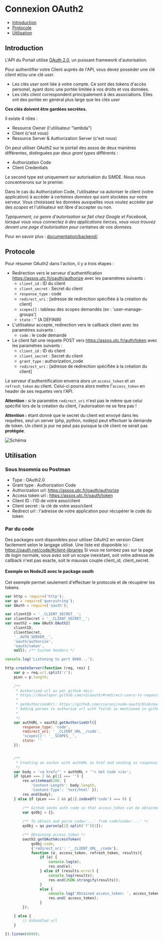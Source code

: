 # Connexion OAuth2

- [Introduction](#introduction)
- [Protocole](#protocole)
- [Utilisation](#utilisation)


## Introduction

L'API du Portail utilise [OAuth 2.0](https://oauth.net/2/), un puissant framework d'autorisation.

Pour authentifier votre Client auprès de l'API, vous devez possèder une clé _client_ et/ou une clé _user_.
- Les clés _user_ sont liée à votre compte. Ce sont des tokens d'accès personel, ayant donc une portée limitée à vos droits et vos données.
- Les clés _client_ correspondent principalement à des associations. Elles ont des portée en général plus large que les clés _user_

**Ces clés doivent être gardées secrètes.**

Il existe 4 rôles :

- Resource Owner (l'utilisateur "lambda")
- Client (c'est vous)
- Resource Server & Authorization Server (c'est nous)

On peut utiliser OAuth2 sur le portail des assos de deux manières différentes, distinguées par deux *grant types* différents :

- Authorization Code
- Client Credentials

Le second type est uniquement sur autorisation du SiMDE. Nous nous concentrerons sur le premier.

Dans le cas du Authorization Code, l'utilisateur va autoriser le client (votre application) à accèder à *certaines données* qui sont stockées sur notre serveur. Vous choisissez les données auxquelles vous voulez accèder par des *scopes* et l'utilisateur est libre d'accepter ou non.

*Typiquement, ce genre d'autorisation se fait chez Google et Facebook, lorsque vous vous connectez à des applications tierces, vous vous trouvez devant une page d'autorisation pour certaines de vos données.*

Pour en savoir plus : [documentation/backend/](../backend/readme.md).


## Protocole

Pour résumer OAuth2 dans l'action, il y a trois étapes :

- Redirection vers le serveur d'authentification https://assos.utc.fr/oauth/authorize avec les paramètres suivants :
    - `client_id` : ID du client
    - `client_secret` : Secret du client
    - `response_type` : code
    - `redirect_uri` : [adresse de redirection spécifiée à la création du client]
    - `scopes[]` : tableau des scopes demandés (ex : 'user-manage-groups')
    - `state` : '' (A DÉFINIR)
- L'utilisateur accepte, redirection vers le callback client avec les paramètres suivants :
    - `code` : le code demandé
- Le client fait une requete POST vers https://assos.utc.fr/auth/token avec les paramètres suivants :
    - `client_id` : ID du client
    - `client_secret` : Secret du client
    - `grant_type` : authorization_code
    - `redirect_uri` : [adresse de redirection spécifiée à la création du client]

Le serveur d'authentification enverra alors un `access_token` et un `refresh_token` au client. Celui-ci pourra alors mettre l'`access_token` en header de ses requetes vers l'API.

**Attention :** si le paramètre `redirect_uri` n'est pas le même que celui spécifié lors de la création du client, l'autorisation ne se fera pas !

**Attention :** étant donné que le secret du client est envoyé dans les requêtes, seul un server (php, python, nodejs) peut effectuer la demande de token. Un client js pur ne peut pas puisque la clé client ne serait pas **protégée**.

![Schéma](./schema_connexion_api.jpg)


## Utilisation

### Sous Insomnia ou Postman

- Type : OAuth2.0
- Grant type : Authorization Code
- Authorization url: https://assos.utc.fr/oauth/authorize
- Access token url : https://assos.utc.fr/oauth/token
- Client ID : l'ID de votre asso/client
- Client secret : la clé de votre asso/client
- Redirect url : l'adresse de votre application pour récupérer le code du token

### Par du code

Des packages sont disponibles pour utiliser OAuth2 en version Client facilement selon le langage utilisé.
Une liste est disponible ici : https://oauth.net/code/#client-libraries
Si vous ne tombez pas sur la page de login normale, vous avez soit un scope inexistant, soit votre adresse de callback n'est pas exacte, soit le mauvais couple client_id, client_secret.


#### Exemple en NodeJS avec le package oauth

Cet exemple permet seulement d'effectuer le protocole et de récupérer les tokens.

```js
var http = require('http');
var qs = require('querystring');
var OAuth = require('oauth');

var clientID = '__CLIENT_SECRET__';
var clientSecret = '__CLIENT_SECRET__';
var oauth2 = new OAuth.OAuth2(
    clientID, 
    clientSecret, 
    '__AUTH_SERVER__', 
    'oauth/authorize', 
    'oauth/token',
    null); /** Custom headers */

console.log('Listening to port 8080...');

http.createServer(function (req, res) {
    var p = req.url.split('/');
    pLen = p.length;
    
    /**
     * Authorised url as per github docs:
     * https://developer.github.com/v3/oauth/#redirect-users-to-request-github-access
     * 
     * getAuthorizedUrl: https://github.com/ciaranj/node-oauth/blob/master/lib/oauth2.js#L148
     * Adding params to authorize url with fields as mentioned in github docs
     *
     */
    var authURL = oauth2.getAuthorizeUrl({
        response_type: 'code',
        redirect_uri: '__CLIENT_URL__/code',
        'scopes[]': '__SCOPES__',
        state: ''
    });


    /**
     * Creating an anchor with authURL as href and sending as response
     */
    var body = '<a href="' + authURL + '"> Get Code </a>';
    if (pLen === 2 && p[1] === '') {
        res.writeHead(200, {
            'Content-Length': body.length,
            'Content-Type': 'text/html' });
        res.end(body);
    } else if (pLen === 2 && p[1].indexOf('code') === 0) {

        /** Github sends auth code so that access_token can be obtained */
        var qsObj = {};
        
        /** To obtain and parse code='...' from code?code='...' */
        qsObj = qs.parse(p[1].split('?')[1]); 

        /** Obtaining access_token */
        oauth2.getOAuthAccessToken(
            qsObj.code,
            {'redirect_uri': '__CLIENT_URL__/code'},
            function (e, access_token, refresh_token, results){
                if (e) {
                    console.log(e);
                    res.end(e);
                } else if (results.error) {
                    console.log(results);
                    res.end(JSON.stringify(results));
                }
                else {
                    console.log('Obtained access_token: ', access_token);
                    res.end( access_token);
                }
        });

    } else {
        // Unhandled url
    }

}).listen(8080);
```
